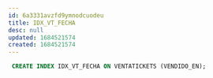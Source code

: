 ```yaml
---
id: 6a3331avzfd9ymnodcuodeu
title: IDX_VT_FECHA
desc: null
updated: 1684521574
created: 1684521574
---
```



```sql
 CREATE INDEX IDX_VT_FECHA ON VENTATICKETS (VENDIDO_EN);
```
